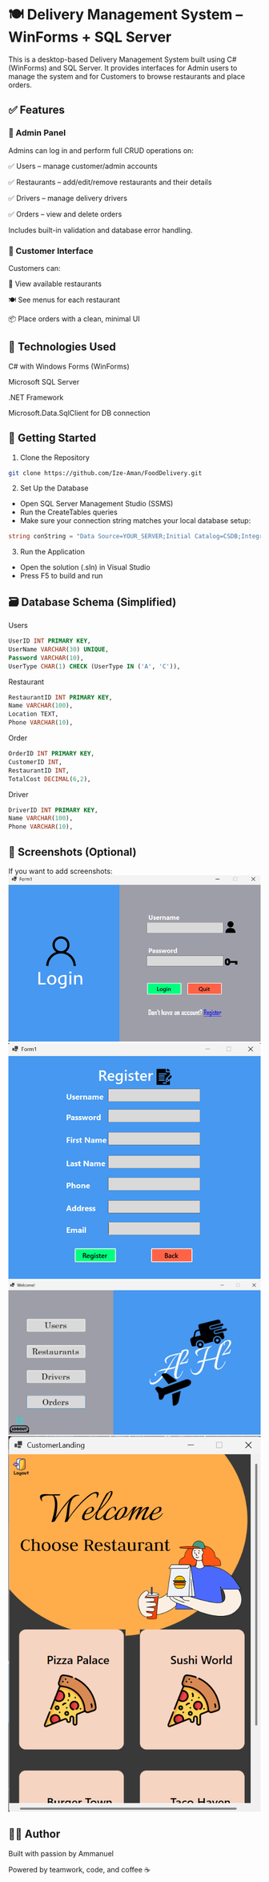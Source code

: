 # 🍽️ Delivery Management System – WinForms + SQL Server

This is a desktop-based Delivery Management System built using C# (WinForms) and SQL Server. It provides interfaces for Admin users to manage the system and for Customers to browse restaurants and place orders.

## ✅ Features

### 👤 Admin Panel

Admins can log in and perform full CRUD operations on:

✅ Users – manage customer/admin accounts

✅ Restaurants – add/edit/remove restaurants and their details

✅ Drivers – manage delivery drivers

✅ Orders – view and delete orders

Includes built-in validation and database error handling.

### 🛒 Customer Interface

Customers can:

👀 View available restaurants

🍽️ See menus for each restaurant

📦 Place orders with a clean, minimal UI

## 🧰 Technologies Used

C# with Windows Forms (WinForms)

Microsoft SQL Server

.NET Framework

Microsoft.Data.SqlClient for DB connection

## 🚀 Getting Started

1. Clone the Repository

```bash
git clone https://github.com/Ize-Aman/FoodDelivery.git
```

2. Set Up the Database

- Open SQL Server Management Studio (SSMS)
- Run the CreateTables queries
- Make sure your connection string matches your local database setup:

```csharp
string conString = "Data Source=YOUR_SERVER;Initial Catalog=CSDB;Integrated Security=True;";
```

3. Run the Application

- Open the solution (.sln) in Visual Studio
- Press F5 to build and run

## 🗃️ Database Schema (Simplified)

Users

```sql
UserID INT PRIMARY KEY,
UserName VARCHAR(30) UNIQUE,
Password VARCHAR(10),
UserType CHAR(1) CHECK (UserType IN ('A', 'C')),
```

Restaurant

```sql
RestaurantID INT PRIMARY KEY,
Name VARCHAR(100),
Location TEXT,
Phone VARCHAR(10),
```

Order

```sql
OrderID INT PRIMARY KEY,
CustomerID INT,
RestaurantID INT,
TotalCost DECIMAL(6,2),
```

Driver

```sql
DriverID INT PRIMARY KEY,
Name VARCHAR(100),
Phone VARCHAR(10),
```

## 📸 Screenshots (Optional)

If you want to add screenshots:
![Login Page](Images/Screenshots/LoginPage.png)
![Register Page](Images/Screenshots/Register.png)
![Admin's Landing Page](Images/Screenshots/AdminLanding.png)
![Customer's Landing Page](Images/Screenshots/CustomerLanding.png)

## 👨‍💻 Author

Built with passion by Ammanuel

Powered by teamwork, code, and coffee ☕
